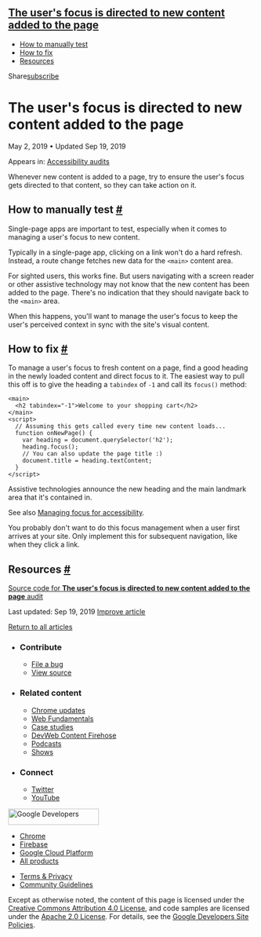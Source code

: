 ## <a href="#the-user&#39;s-focus-is-directed-to-new-content-added-to-the-page" class="w-toc__header--link">The user's focus is directed to new content added to the page</a>

- [How to manually test](#how-to-manually-test)
- [How to fix](#how-to-fix)
- [Resources](#resources)

Share<a href="/newsletter/" class="gc-analytics-event w-actions__fab w-actions__fab--subscribe"><span>subscribe</span></a>

# The user's focus is directed to new content added to the page

May 2, 2019 <span class="w-author__separator">•</span> Updated Sep 19, 2019

<span class="w-post-signpost__title">Appears in:</span> <a href="/lighthouse-accessibility" class="w-post-signpost__link">Accessibility audits</a>

Whenever new content is added to a page, try to ensure the user's focus gets directed to that content, so they can take action on it.

## How to manually test <a href="#how-to-manually-test" class="w-headline-link">#</a>

Single-page apps are important to test, especially when it comes to managing a user's focus to new content.

Typically in a single-page app, clicking on a link won't do a hard refresh. Instead, a route change fetches new data for the `<main>` content area.

For sighted users, this works fine. But users navigating with a screen reader or other assistive technology may not know that the new content has been added to the page. There's no indication that they should navigate back to the `<main>` area.

When this happens, you'll want to manage the user's focus to keep the user's perceived context in sync with the site's visual content.

## How to fix <a href="#how-to-fix" class="w-headline-link">#</a>

To manage a user's focus to fresh content on a page, find a good heading in the newly loaded content and direct focus to it. The easiest way to pull this off is to give the heading a `tabindex` of `-1` and call its `focus()` method:

    <main>
      <h2 tabindex="-1">Welcome to your shopping cart</h2>
    </main>
    <script>
      // Assuming this gets called every time new content loads...
      function onNewPage() {
        var heading = document.querySelector('h2');
        heading.focus();
        // You can also update the page title :)
        document.title = heading.textContent;
      }
    </script>

Assistive technologies announce the new heading and the main landmark area that it's contained in.

See also [Managing focus for accessibility](https://dev.to/robdodson/managing-focus-64l).

You probably don't want to do this focus management when a user first arrives at your site. Only implement this for subsequent navigation, like when they click a link.

## Resources <a href="#resources" class="w-headline-link">#</a>

[Source code for **The user's focus is directed to new content added to the page** audit](https://github.com/GoogleChrome/lighthouse/blob/ecd10efc8230f6f772e672cd4b05e8fbc8a3112d/lighthouse-core/audits/accessibility/manual/managed-focus.js)

<span class="w-mr--sm">Last updated: Sep 19, 2019 </span>[Improve article](https://github.com/GoogleChrome/web.dev/blob/master/src/site/content/en/lighthouse-accessibility/managed-focus/index.md)

<a href="/lighthouse-accessibility" class="gc-analytics-event w-article-navigation__link w-article-navigation__link--back w-article-navigation__link--single">Return to all articles</a>

- ### Contribute

  - <a href="https://github.com/GoogleChrome/web.dev/issues/new?assignees=&amp;labels=bug&amp;template=bug_report.md&amp;title=" class="w-footer__linkbox-link">File a bug</a>
  - <a href="https://github.com/googlechrome/web.dev" class="w-footer__linkbox-link">View source</a>

- ### Related content

  - <a href="https://blog.chromium.org/" class="w-footer__linkbox-link">Chrome updates</a>
  - <a href="https://developers.google.com/web/" class="w-footer__linkbox-link">Web Fundamentals</a>
  - <a href="https://developers.google.com/web/showcase/" class="w-footer__linkbox-link">Case studies</a>
  - <a href="https://devwebfeed.appspot.com/" class="w-footer__linkbox-link">DevWeb Content Firehose</a>
  - <a href="/podcasts/" class="w-footer__linkbox-link">Podcasts</a>
  - <a href="/shows/" class="w-footer__linkbox-link">Shows</a>

- ### Connect

  - <a href="https://www.twitter.com/ChromiumDev" class="w-footer__linkbox-link">Twitter</a>
  - <a href="https://www.youtube.com/user/ChromeDevelopers" class="w-footer__linkbox-link">YouTube</a>

<a href="https://developers.google.com/" class="w-footer__utility-logo-link"><img src="/images/lockup-color.png" alt="Google Developers" class="w-footer__utility-logo" width="185" height="33" /></a>

- <a href="https://developer.chrome.com/" class="w-footer__utility-link">Chrome</a>
- <a href="https://firebase.google.com/" class="w-footer__utility-link">Firebase</a>
- <a href="https://cloud.google.com/" class="w-footer__utility-link">Google Cloud Platform</a>
- <a href="https://developers.google.com/products" class="w-footer__utility-link">All products</a>

<!-- -->

- <a href="https://policies.google.com/" class="w-footer__utility-link">Terms &amp; Privacy</a>
- <a href="/community-guidelines/" class="w-footer__utility-link">Community Guidelines</a>

Except as otherwise noted, the content of this page is licensed under the [Creative Commons Attribution 4.0 License](https://creativecommons.org/licenses/by/4.0/), and code samples are licensed under the [Apache 2.0 License](https://www.apache.org/licenses/LICENSE-2.0). For details, see the [Google Developers Site Policies](https://developers.google.com/terms/site-policies).
